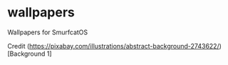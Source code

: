 # wallpapers
Wallpapers for SmurfcatOS

Credit
(https://pixabay.com/illustrations/abstract-background-2743622/)[Background 1]
